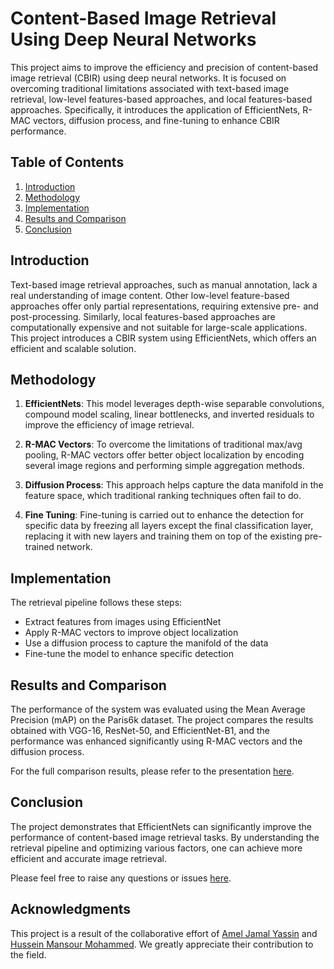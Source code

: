 # Content-Based Image Retrieval Using Deep Neural Networks

This project aims to improve the efficiency and precision of content-based image retrieval (CBIR) using deep neural networks. It is focused on overcoming traditional limitations associated with text-based image retrieval, low-level features-based approaches, and local features-based approaches. Specifically, it introduces the application of EfficientNets, R-MAC vectors, diffusion process, and fine-tuning to enhance CBIR performance. 

## Table of Contents

1. [Introduction](#introduction)
2. [Methodology](#methodology)
3. [Implementation](#implementation)
4. [Results and Comparison](#results-and-comparison)
5. [Conclusion](#conclusion)

## Introduction

Text-based image retrieval approaches, such as manual annotation, lack a real understanding of image content. Other low-level feature-based approaches offer only partial representations, requiring extensive pre- and post-processing. Similarly, local features-based approaches are computationally expensive and not suitable for large-scale applications. This project introduces a CBIR system using EfficientNets, which offers an efficient and scalable solution.

## Methodology

1. **EfficientNets**: This model leverages depth-wise separable convolutions, compound model scaling, linear bottlenecks, and inverted residuals to improve the efficiency of image retrieval.

2. **R-MAC Vectors**: To overcome the limitations of traditional max/avg pooling, R-MAC vectors offer better object localization by encoding several image regions and performing simple aggregation methods.

3. **Diffusion Process**: This approach helps capture the data manifold in the feature space, which traditional ranking techniques often fail to do.

4. **Fine Tuning**: Fine-tuning is carried out to enhance the detection for specific data by freezing all layers except the final classification layer, replacing it with new layers and training them on top of the existing pre-trained network.

## Implementation

The retrieval pipeline follows these steps:
- Extract features from images using EfficientNet
- Apply R-MAC vectors to improve object localization
- Use a diffusion process to capture the manifold of the data
- Fine-tune the model to enhance specific detection

## Results and Comparison

The performance of the system was evaluated using the Mean Average Precision (mAP) on the Paris6k dataset. The project compares the results obtained with VGG-16, ResNet-50, and EfficientNet-B1, and the performance was enhanced significantly using R-MAC vectors and the diffusion process.

For the full comparison results, please refer to the presentation [here](https://github.com/HusseinMansourMohd/content-base-image-retrival/blob/master/presentation/CBIR%20Presentation.pdf).

## Conclusion

The project demonstrates that EfficientNets can significantly improve the performance of content-based image retrieval tasks. By understanding the retrieval pipeline and optimizing various factors, one can achieve more efficient and accurate image retrieval. 

Please feel free to raise any questions or issues [here](https://github.com/HusseinMansourMohd/content-base-image-retrival/issues).

## Acknowledgments

This project is a result of the collaborative effort of [Amel Jamal Yassin](https://github.com/ameljamal) and [Hussein Mansour Mohammed](https://github.com/HusseinMansourMohd). We greatly appreciate their contribution to the field.
